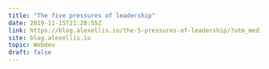 ```yaml
---
title: "The five pressures of leadership"
date: 2019-11-15T21:28:55Z
link: https://blog.alexellis.io/the-5-pressures-of-leadership/?utm_medium=RSS&utm_source=hune
site: blog.alexellis.io
topic: Webdev
draft: false
---
```

